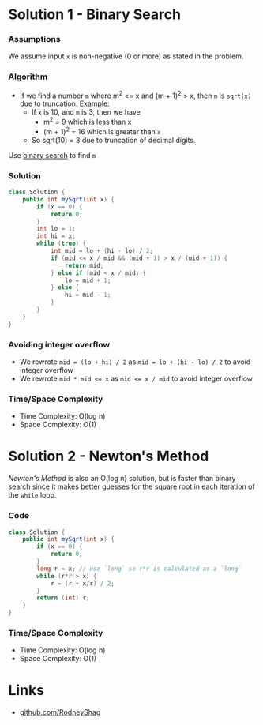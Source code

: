 # Solution 1 - Binary Search

### Assumptions

We assume input `x` is non-negative (0 or more) as stated in the problem.

### Algorithm

- If we find a number `m` where m<sup>2</sup> <= x and (m + 1)<sup>2</sup> > x, then `m` is `sqrt(x)` due to truncation. Example:
    - If `x` is 10, and `m` is 3, then we have
        - m<sup>2</sup> = 9 which is less than x
        - (m + 1)<sup>2</sup> = 16 which is greater than `x`
    - So sqrt(10) = 3 due to truncation of decimal digits.

Use [binary search](https://github.com/RodneyShag/LeetCode_solutions/blob/master/Solutions/Binary%20Search.md) to find `m`

### Solution

```java
class Solution {
    public int mySqrt(int x) {
        if (x == 0) {
            return 0;
        }
        int lo = 1;
        int hi = x;
        while (true) {
            int mid = lo + (hi - lo) / 2;
            if (mid <= x / mid && (mid + 1) > x / (mid + 1)) {
                return mid;
            } else if (mid < x / mid) {
                lo = mid + 1;
            } else {
                hi = mid - 1;
            }
        }
    }
}
```

### Avoiding integer overflow

- We rewrote `mid = (lo + hi) / 2` as  `mid = lo + (hi - lo) / 2` to avoid integer overflow
- We rewrote `mid * mid <= x` as `mid <= x / mid` to avoid integer overflow

### Time/Space Complexity

-  Time Complexity: O(log n)
- Space Complexity: O(1)


# Solution 2 - Newton's Method

_Newton's Method_ is also an O(log n) solution, but is faster than binary search since it makes better guesses for the square root in each iteration of the `while` loop.

### Code

```java
class Solution {
    public int mySqrt(int x) {
        if (x == 0) {
            return 0;
        }
        long r = x; // use `long` so r*r is calculated as a `long`
        while (r*r > x) {
            r = (r + x/r) / 2;
        }    	
        return (int) r;
    }
}
```

### Time/Space Complexity

-  Time Complexity: O(log n)
- Space Complexity: O(1)


# Links

- [github.com/RodneyShag](https://github.com/RodneyShag)
